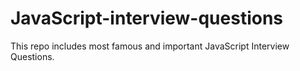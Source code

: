 # JavaScript-interview-questions

This repo includes most famous and important JavaScript Interview Questions.
